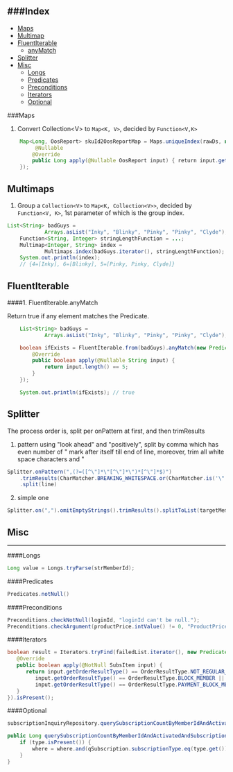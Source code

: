 
###Index
---

* [Maps](#maps)
* [Multimap](#multimaps)
* [FluentIterable](#fluentiterable)
    - [anyMatch](#1-fluentiterableanymatch)
* [Splitter](#splitter)
* [Misc](#misc)
    - [Longs](#longs)
    - [Predicates](#predicates)
    - [Preconditions](#preconditions)
    - [Iterators](#iterators)
    - [Optional](#optional)


###Maps

1. Convert Collection\<V\> to `Map<K, V>`, decided by `Function<V,K>`

```java
    Map<Long, OosReport> skuId2OosReportMap = Maps.uniqueIndex(rawDs, new Function<OosReport, Long>() {
         @Nullable 
        @Override 
        public Long apply(@Nullable OosReport input) { return input.getSkuId(); }
    });
```


Multimaps
---

1. Group a `Collection<V>` to `Map<K, Collection<V>>`, decided by `Function<V, K>`, 1st parameter of which is the group index.

```java
List<String> badGuys =
            Arrays.asList("Inky", "Blinky", "Pinky", "Pinky", "Clyde");
    Function<String, Integer> stringLengthFunction = ...;
    Multimap<Integer, String> index =
            Multimaps.index(badGuys.iterator(), stringLengthFunction);
    System.out.println(index);
    // {4=[Inky], 6=[Blinky], 5=[Pinky, Pinky, Clyde]}
```

FluentIterable
---
####1. FluentIterable.anyMatch

Return true if any element matches the Predicate.

```java
    List<String> badGuys =
            Arrays.asList("Inky", "Blinky", "Pinky", "Pinky", "Clyde");

    boolean ifExists = FluentIterable.from(badGuys).anyMatch(new Predicate<String>() {
        @Override
        public boolean apply(@Nullable String input) {
            return input.length() == 5;
        }
    });

    System.out.println(ifExists); // true
```

Splitter
---
The process order is, split per onPattern at first, and then trimResults

1. pattern using "look ahead" and "positively", split by comma which has even number of " mark after itself till end of line, moreover, trim all white space characters and " 
```java
Splitter.onPattern(",(?=([^\"]*\"[^\"]*\")*[^\"]*$)")
    .trimResults(CharMatcher.BREAKING_WHITESPACE.or(CharMatcher.is('\"')))
    .split(line)
```

2. simple one
```java
Splitter.on(",").omitEmptyStrings().trimResults().splitToList(targetMemberIds)
```

Misc
---
---

####Longs
```java
Long value = Longs.tryParse(strMemberId);
```

####Predicates
```java
Predicates.notNull()
```

####Preconditions
```java
Preconditions.checkNotNull(loginId, "loginId can't be null.");
Preconditions.checkArgument(productPrice.intValue() != 0, "ProductPrice is zero!!!");
```

####Iterators
```java
boolean result = Iterators.tryFind(failedList.iterator(), new Predicate<SubsItem>() {
   @Override
   public boolean apply(@NotNull SubsItem input) {
      return input.getOrderResultType() == OrderResultType.NOT_REGULAR_MEMBER_TYPE ||
         input.getOrderResultType() == OrderResultType.BLOCK_MEMBER ||
         input.getOrderResultType() == OrderResultType.PAYMENT_BLOCK_MEMBER;
   }
}).isPresent();

```

####Optional

```java
subscriptionInquiryRepository.querySubscriptionCountByMemberIdAndActivatedAndSubscriptionType(memberId, active, Optional.<SubscriptionType>absent());

public Long querySubscriptionCountByMemberIdAndActivatedAndSubscriptionType(String memberId, Boolean activated, Optional<SubscriptionType> type) {
    if (type.isPresent()) {
        where = where.and(qSubscription.subscriptionType.eq(type.get()));
    }
}
```
